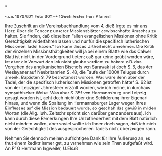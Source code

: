 <Pfr Hermann Ingweiler.>*

 <ca. 1879/80? Febr 80?>*
1Geehrtester Herr Pfarrer!

Ihre Zuschrift an die Vereinsbuchhandlung vom 4. dieß legte es mir ans Herz, über die Tendenz unserer Missionsblätter gewissenhafte Umschau zu halten. Sie finden, daß dieselben "allen evangelischen Missionen ohne Kritik Gerechtigkeit widerfahren lassen und nur für die specifisch lutherischen Missionen Tadel haben." Ich kann dieses Urtheil nicht annehmen. Die Kritik der einzelnen Missionsthätigkeiten will ja bei einem Blatte wie das Calwer Blatt ist nicht in den Vordergrund treten; daß gar keine geübt worden wäre, ist aber ein Vorwurf den ich nicht glaube verdient zu haben: z.B. das Vorgehen des anglikanischen Bischofs von Sarawak ist doch S. 6, das der Wesleyaner auf Neubritannien S. 48, die Taufe der 10000 Telugus durch amerik. Baptisten S. 79 beanstandet worden. Was wäre denn aber der Tadel, der die specifisch lutherischen Missionen getroffen hätte? S. 62 ist von der Leipziger Jahresfeier erzählt worden, wie ich meine, in durchaus sympathischer Weise. Was aber S. 35f von Hermannsburg und Leipzig gesagt worden ist, geht doch nicht über eine Schilderung ihrer Eigenart hinaus, und wenn die Spaltung im Hermannsburger Lager wegen ihres Einflusses auf die Mission bedauert wurde, so geschah das gewiß in milden Worten (die Allg. luth. Zeitschr spricht sich darüber ganz anders aus). Ich kann durch diese Bemerkungen Ihre Unzufriedenheit mit dem Blatt natürlich nicht mindern wollen, aber soviel wollte ich Ihnen doch sagen, daß ich mich von der Gerechtigkeit des ausgesprochenen Tadels nicht überzeugen kann.

Nehmen Sie dennoch meinen aufrichtigen Dank für Ihre Äußerung an, es thut einem Redktr immer gut, zu vernehmen wie sein Thun aufgefaßt wird. 
An Pf G Herrmann Ingweiler, U.Elsaß
